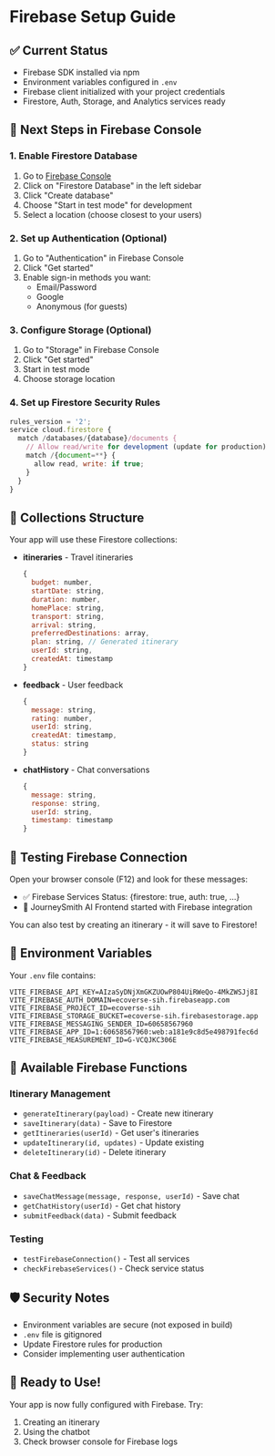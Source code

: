 # Firebase Setup Guide

## ✅ Current Status
- Firebase SDK installed via npm
- Environment variables configured in `.env`
- Firebase client initialized with your project credentials
- Firestore, Auth, Storage, and Analytics services ready

## 🔧 Next Steps in Firebase Console

### 1. Enable Firestore Database
1. Go to [Firebase Console](https://console.firebase.google.com/project/ecoverse-sih)
2. Click on "Firestore Database" in the left sidebar
3. Click "Create database"
4. Choose "Start in test mode" for development
5. Select a location (choose closest to your users)

### 2. Set up Authentication (Optional)
1. Go to "Authentication" in Firebase Console
2. Click "Get started"
3. Enable sign-in methods you want:
   - Email/Password
   - Google
   - Anonymous (for guests)

### 3. Configure Storage (Optional)
1. Go to "Storage" in Firebase Console
2. Click "Get started"
3. Start in test mode
4. Choose storage location

### 4. Set up Firestore Security Rules
```javascript
rules_version = '2';
service cloud.firestore {
  match /databases/{database}/documents {
    // Allow read/write for development (update for production)
    match /{document=**} {
      allow read, write: if true;
    }
  }
}
```

## 📝 Collections Structure
Your app will use these Firestore collections:

- **itineraries** - Travel itineraries
  ```javascript
  {
    budget: number,
    startDate: string,
    duration: number,
    homePlace: string,
    transport: string,
    arrival: string,
    preferredDestinations: array,
    plan: string, // Generated itinerary
    userId: string,
    createdAt: timestamp
  }
  ```

- **feedback** - User feedback
  ```javascript
  {
    message: string,
    rating: number,
    userId: string,
    createdAt: timestamp,
    status: string
  }
  ```

- **chatHistory** - Chat conversations
  ```javascript
  {
    message: string,
    response: string,
    userId: string,
    timestamp: timestamp
  }
  ```

## 🧪 Testing Firebase Connection

Open your browser console (F12) and look for these messages:
- ✅ Firebase Services Status: {firestore: true, auth: true, ...}
- 🚀 JourneySmith AI Frontend started with Firebase integration

You can also test by creating an itinerary - it will save to Firestore!

## 🔐 Environment Variables

Your `.env` file contains:
```
VITE_FIREBASE_API_KEY=AIzaSyDNjXmGKZUOwP804UiRWeQo-4MkZWSJj8I
VITE_FIREBASE_AUTH_DOMAIN=ecoverse-sih.firebaseapp.com
VITE_FIREBASE_PROJECT_ID=ecoverse-sih
VITE_FIREBASE_STORAGE_BUCKET=ecoverse-sih.firebasestorage.app
VITE_FIREBASE_MESSAGING_SENDER_ID=60658567960
VITE_FIREBASE_APP_ID=1:60658567960:web:a181e9c8d5e498791fec6d
VITE_FIREBASE_MEASUREMENT_ID=G-VCQJKC306E
```

## 🚀 Available Firebase Functions

### Itinerary Management
- `generateItinerary(payload)` - Create new itinerary
- `saveItinerary(data)` - Save to Firestore
- `getItineraries(userId)` - Get user's itineraries
- `updateItinerary(id, updates)` - Update existing
- `deleteItinerary(id)` - Delete itinerary

### Chat & Feedback
- `saveChatMessage(message, response, userId)` - Save chat
- `getChatHistory(userId)` - Get chat history
- `submitFeedback(data)` - Submit feedback

### Testing
- `testFirebaseConnection()` - Test all services
- `checkFirebaseServices()` - Check service status

## 🛡️ Security Notes
- Environment variables are secure (not exposed in build)
- `.env` file is gitignored
- Update Firestore rules for production
- Consider implementing user authentication

## 📱 Ready to Use!
Your app is now fully configured with Firebase. Try:
1. Creating an itinerary
2. Using the chatbot
3. Check browser console for Firebase logs
